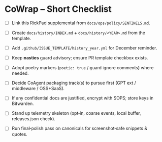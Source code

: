 <!-- status: stub; target: 150+ words -->
<!-- status: stub; target: 150+ words -->
<!-- status: stub; target: 150+ words -->
<!-- status: stub; target: 150+ words -->
<!-- status: stub; target: 150+ words -->
<!-- status: stub; target: 150+ words -->
# CoWrap – Short Checklist

- [ ] Link this RickPad supplemental from `docs/ops/policy/SENTINELS.md`.
- [ ] Create `docs/history/INDEX.md` + `docs/history/<YEAR>.md` from the template.
- [ ] Add `.github/ISSUE_TEMPLATE/history_year.yml` for December reminder.
- [ ] Keep **nasties** guard advisory; ensure PR template checkbox exists.
- [ ] Adopt poetry markers (`poetic: true` / guard ignore comments) where needed.
- [ ] Decide CoAgent packaging track(s) to pursue first (GPT ext / middleware / OSS+SaaS).
- [ ] If any confidential docs are justified, encrypt with SOPS; store keys in Bitwarden.
- [ ] Stand up telemetry skeleton (opt‑in, coarse events, local buffer, releases.json check).
- [ ] Run final‑polish pass on canonicals for screenshot‑safe snippets & quotes.







